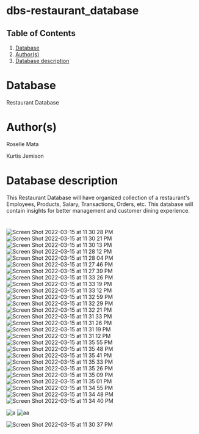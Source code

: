 # dbs-restaurant_database

## Table of Contents
1. [Database](#database)
1. [Author(s)](#author)
1. [Database description](#description)

# Database
Restaurant Database

# Author(s)
Roselle Mata

Kurtis Jemison

# Database description
This Restaurant Database will have organized collection of a restaurant's Employees, Products, Salary, Transactions, Orders, etc. This database will contain insights for better management and customer dining experience. 


# 
  
![Screen Shot 2022-03-15 at 11 30 28 PM](https://user-images.githubusercontent.com/93716153/158518242-dd2863bc-bbae-4818-9651-5e4b8434683e.png)
![Screen Shot 2022-03-15 at 11 30 21 PM](https://user-images.githubusercontent.com/93716153/158518243-ae0ed8db-b266-47f2-add0-3499ea1474d5.png)
![Screen Shot 2022-03-15 at 11 30 13 PM](https://user-images.githubusercontent.com/93716153/158518246-96fe1790-89fa-4c00-a0ff-ebf6813853e0.png)
![Screen Shot 2022-03-15 at 11 28 12 PM](https://user-images.githubusercontent.com/93716153/158518248-47ed2c9f-9000-4577-8a78-5f1cf09b4f63.png)
![Screen Shot 2022-03-15 at 11 28 04 PM](https://user-images.githubusercontent.com/93716153/158518249-e3745ff3-398d-4f02-a88c-1df0fa6aca4e.png)
![Screen Shot 2022-03-15 at 11 27 46 PM](https://user-images.githubusercontent.com/93716153/158518250-81c9fd6e-a846-4bfd-a3a4-9404d3afcf1d.png)
![Screen Shot 2022-03-15 at 11 27 39 PM](https://user-images.githubusercontent.com/93716153/158518251-c3b7a8ce-a4aa-4ff0-ad8c-4b5806fec882.png)
![Screen Shot 2022-03-15 at 11 33 26 PM](https://user-images.githubusercontent.com/93716153/158518315-1bf01361-fe19-491f-9856-c138a324e40e.png)
![Screen Shot 2022-03-15 at 11 33 19 PM](https://user-images.githubusercontent.com/93716153/158518316-23fbb21f-ff6b-454b-899d-f317e1bec633.png)
![Screen Shot 2022-03-15 at 11 33 12 PM](https://user-images.githubusercontent.com/93716153/158518317-849ebe72-9e73-4b52-b511-3f488ce9fbc8.png)
![Screen Shot 2022-03-15 at 11 32 59 PM](https://user-images.githubusercontent.com/93716153/158518318-f325450e-a1aa-44b7-a75e-e2b2c204ea93.png)
![Screen Shot 2022-03-15 at 11 32 29 PM](https://user-images.githubusercontent.com/93716153/158518319-5e086f6f-1e08-490e-aec8-626a5630b45a.png)
![Screen Shot 2022-03-15 at 11 32 21 PM](https://user-images.githubusercontent.com/93716153/158518320-7ebe1531-e57f-4e5a-94ce-bfd1fbfb5703.png)
![Screen Shot 2022-03-15 at 11 31 33 PM](https://user-images.githubusercontent.com/93716153/158518321-8b982884-4c6d-4515-9d80-9f2dd64ba1c9.png)
![Screen Shot 2022-03-15 at 11 31 26 PM](https://user-images.githubusercontent.com/93716153/158518322-a31ba67c-8473-4ba5-8eba-d081d2f41ef7.png)
![Screen Shot 2022-03-15 at 11 31 19 PM](https://user-images.githubusercontent.com/93716153/158518323-4407382e-0231-415d-8ce8-2c9ee68d9e7d.png)
![Screen Shot 2022-03-15 at 11 31 12 PM](https://user-images.githubusercontent.com/93716153/158518324-10d793a3-5bc6-4d84-a1fd-ea40e58cbef2.png)
![Screen Shot 2022-03-15 at 11 35 55 PM](https://user-images.githubusercontent.com/93716153/158518339-9b42eeb3-60ea-4297-924f-a1f72b1876a6.png)
![Screen Shot 2022-03-15 at 11 35 48 PM](https://user-images.githubusercontent.com/93716153/158518342-3ed4c271-2638-45c7-945d-e2cb86c5d358.png)
![Screen Shot 2022-03-15 at 11 35 41 PM](https://user-images.githubusercontent.com/93716153/158518345-1fa74c69-8c6f-4e3d-8ab1-66e24306b801.png)
![Screen Shot 2022-03-15 at 11 35 33 PM](https://user-images.githubusercontent.com/93716153/158518346-95f183e1-7ade-4325-94ba-76632bd6e297.png)
![Screen Shot 2022-03-15 at 11 35 26 PM](https://user-images.githubusercontent.com/93716153/158518347-de027e15-1442-4d2c-81ae-f76d908a43da.png)
![Screen Shot 2022-03-15 at 11 35 09 PM](https://user-images.githubusercontent.com/93716153/158518350-e7ef037e-ef6d-4058-a82f-c556f2fb9cd8.png)
![Screen Shot 2022-03-15 at 11 35 01 PM](https://user-images.githubusercontent.com/93716153/158518351-84ace176-4b39-4248-a9c9-86f96decafe0.png)
![Screen Shot 2022-03-15 at 11 34 55 PM](https://user-images.githubusercontent.com/93716153/158518353-73821ec5-06f7-41d4-bb8a-4afc837c34e0.png)
![Screen Shot 2022-03-15 at 11 34 48 PM](https://user-images.githubusercontent.com/93716153/158518354-6ac64c6c-2870-4a0c-acba-b026822ba46f.png)
![Screen Shot 2022-03-15 at 11 34 40 PM](https://user-images.githubusercontent.com/93716153/158518355-a29cff77-75dd-434a-b784-cfb26c1fa012.png)

![a](https://user-images.githubusercontent.com/93716153/158519039-90aaa898-12d8-4337-8a75-2960bb4c7463.png)
![aa](https://user-images.githubusercontent.com/93716153/158519047-ee74169a-035d-4656-afcf-491f3126f452.png)

![Screen Shot 2022-03-15 at 11 30 37 PM](https://user-images.githubusercontent.com/93716153/158518325-021017ff-1982-4132-b875-21eff3d67c00.png)
